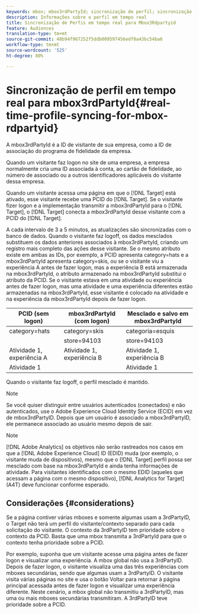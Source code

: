 ```yaml
---
keywords: mbox; mbox3rdPartyId; sincronização de perfil; sincronização de perfil; PCID
description: Informações sobre o perfil em tempo real
title: Sincronização de Perfis em tempo real para Mbox3Rdpartyid
feature: Audiences
translation-type: tm+mt
source-git-commit: 48b94f967252f5ddb009597456edf0a43bc54ba6
workflow-type: tm+mt
source-wordcount: '525'
ht-degree: 80%

---
```



# Sincronização de perfil em tempo real para mbox3rdPartyId{#real-time-profile-syncing-for-mbox-rdpartyid}

A mbox3rdPartyId é a ID de visitante de sua empresa, como a ID de associação do programa de fidelidade da empresa.

Quando um visitante faz logon no site de uma empresa, a empresa normalmente cria uma ID associada à conta, ao cartão de fidelidade, ao número de associado ou a outros identificadores aplicáveis do visitante dessa empresa.

Quando um visitante acessa uma página em que o [!DNL Target] está ativado, esse visitante recebe uma PCID do [!DNL Target]. Se o visitante fizer logon e a implementação transmitir a mbox3rdPartyId para o [!DNL Target], o [!DNL Target] conecta a mbox3rdPartyId desse visitante com a PCID do [!DNL Target].

A cada intervalo de 3 a 5 minutos, as atualizações são sincronizadas com o banco de dados. Quando o visitante faz logoff, os dados mesclados substituem os dados anteriores associados à mbox3rdPartyId, criando um registro mais completo das ações desse visitante. Se o mesmo atributo existe em ambas as IDs, por exemplo, a PCID apresenta category=hats e a mbox3rdPartyId apresenta category=skis, ou se o visitante viu a experiência A antes de fazer logon, mas a experiência B está armazenada na mbox3rdPartyId, o atributo armazenado na mbox3rdPartyId substitui o atributo da PCID. Se o visitante estava em uma atividade ou experiência antes de fazer logon, mas uma atividade e uma experiência diferentes estão armazenadas na mbox3rdPartyId, esse visitante é colocado na atividade e na experiência da mbox3rdPartyId depois de fazer logon.

| PCID (sem logon) | mbox3rdPartyId (com logon) | Mesclado e salvo em mbox3rdPartyId |
|---|---|---|
| category=hats | category=skis | categoria=esquis |
|  | store=94103 | store=94103 |
| Atividade 1, experiência A | Atividade 1, experiência B | Atividade 1, experiência B |
| Atividade 1 |  | Atividade 1 |

Quando o visitante faz logoff, o perfil mesclado é mantido.

>[!NOTE]
>
>Se você quiser distinguir entre usuários autenticados (conectados) e não autenticados, use o Adobe Experience Cloud Identity Service (ECID) em vez de mbox3rdPartyID. Depois que um usuário é associado a mbox3rdPartyID, ele permanece associado ao usuário mesmo depois de sair.

>[!NOTE]
>
>[!DNL Adobe Analytics] os objetivos não serão rastreados nos casos em que a  [!DNL Adobe Experience Cloud] ID (EDID) muda (por exemplo, o visitante muda de dispositivos), mesmo que o  [!DNL Target] perfil possa ser mesclado com base na mbox3rdPartyId e ainda tenha informações de atividade. Para visitantes identificados com o mesmo EDID (aqueles que acessam a página com o mesmo dispositivo), [!DNL Analytics for Target] (A4T) deve funcionar conforme esperado.

## Considerações {#considerations}

Se a página contiver várias mboxes e somente algumas usam a 3rdPartyID, o Target não terá um perfil do visitante/contexto separado para cada solicitação do visitante. O contexto da 3rdPartyID tem prioridade sobre o contexto da PCID. Basta que uma mbox transmita a 3rdPartyId para que o contexto tenha prioridade sobre a PCID.

Por exemplo, suponha que um visitante acesse uma página antes de fazer logon e visualizar uma experiência. A mbox global não usa a 3rdPartyID. Depois de fazer logon, o visitante visualiza uma das três experiências com mboxes secundárias, sendo que algumas usam a 3rdPartyID. O visitante visita várias páginas no site e usa o botão Voltar para retornar à página principal acessada antes de fazer logon e visualizar uma experiência diferente. Neste cenário, a mbox global não transmitiu a 3rdPartyID, mas uma ou mais mboxes secundárias transmitiram. A 3rdPartyID teve prioridade sobre a PCID.
